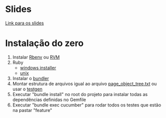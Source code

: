 <h1>Slides</h1>

<a target="_BLANK" href="http://www.slideshare.net/rafalima07/apresentao-de-ruby-com-watir-webdriver">Link para os slides</a>

<h1>Instalação do zero</h1>

<ol>
  <li>Instalar <a target="_BLANK" href="https://github.com/sstephenson/rbenv">Rbenv</a> ou <a target="_BLANK" href="http://rvm.io/rvm/install">RVM</a></li>
  <li>Ruby
    <ul>
      <li><a target="_BLANK" href="http://rubyinstaller.org/">windows installer</a></li>
      <li><a target="_BLANK" href="https://github.com/sstephenson/rbenv#installing-ruby-versions">unix</a></li>
    </ul>
  </li>
  <li>Instalar o <a target="_BLANK" href="http://bundler.io/">bundler</a></li>
  <li>Montar estrutura de arquivos igual ao arquivo <a target="_BLANK" href="page_object_tree.txt">page_object_tree.txt</a> ou usar o <a href="https://github.com/cheezy/testgen">testgen</a> </li>
  <li>Executar "bundle install" no root do projeto para instalar todas as dependências definidas no Gemfile</li>
  <li>Executar "bundle exec cucumber" para rodar todos os testes que estão na pastar "feature"</li>
</ol>
